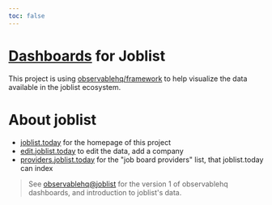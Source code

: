 ```yaml
---
toc: false
---
```


# [Dashboards](http://dashboards.joblist.today) for Joblist

This project is using
[observablehq/framework](https://github.com/observablehq/framework) to
help visualize the data available in the joblist ecosystem.

# About joblist

- [joblist.today](http://joblist.today) for the homepage of this project
- [edit.joblist.today](http://edit.joblist.today) to edit the data, add a company
- [providers.joblist.today](http://providers.joblist.today) for the
  "job board providers" list, that joblist.today can index

> See [observablehq@joblist](https://observablehq.com/@joblist) for
> the version 1 of observablehq dashboards, and introduction to
> joblist's data.
